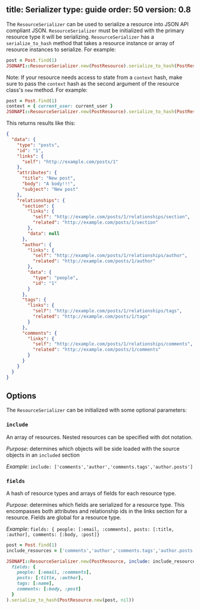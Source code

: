 title: Serializer
type: guide
order: 50
version: 0.8
---

The `ResourceSerializer` can be used to serialize a resource into JSON API compliant JSON. `ResourceSerializer` must be initialized with the primary resource type it will be serializing. `ResourceSerializer` has a `serialize_to_hash` method that takes a resource instance or array of resource instances to serialize. For example:

```ruby
post = Post.find(1)
JSONAPI::ResourceSerializer.new(PostResource).serialize_to_hash(PostResource.new(post, nil))
```

Note: If your resource needs access to state from a `context` hash, make sure to pass the `context` hash as the second argument of the resource class's `new` method. For example:

```ruby
post = Post.find(1)
context = { current_user: current_user }
JSONAPI::ResourceSerializer.new(PostResource).serialize_to_hash(PostResource.new(post, context))
```

This returns results like this:

```json
{
  "data": {
    "type": "posts",
    "id": "1",
    "links": {
      "self": "http://example.com/posts/1"
    },
    "attributes": {
      "title": "New post",
      "body": "A body!!!",
      "subject": "New post"
    },
    "relationships": {
      "section": {
        "links": {
          "self": "http://example.com/posts/1/relationships/section",
          "related": "http://example.com/posts/1/section"
        },
        "data": null
      },
      "author": {
        "links": {
          "self": "http://example.com/posts/1/relationships/author",
          "related": "http://example.com/posts/1/author"
        },
        "data": {
          "type": "people",
          "id": "1"
        }
      },
      "tags": {
        "links": {
          "self": "http://example.com/posts/1/relationships/tags",
          "related": "http://example.com/posts/1/tags"
        }
      },
      "comments": {
        "links": {
          "self": "http://example.com/posts/1/relationships/comments",
          "related": "http://example.com/posts/1/comments"
        }
      }
    }
  }
}
```

## Options

The `ResourceSerializer` can be initialized with some optional parameters:

### `include`

An array of resources. Nested resources can be specified with dot notation.

  *Purpose*: determines which objects will be side loaded with the source objects in an `included` section

  *Example*: `include: ['comments','author','comments.tags','author.posts']`

### `fields`

A hash of resource types and arrays of fields for each resource type.

  *Purpose*: determines which fields are serialized for a resource type. This encompasses both attributes and relationship ids in the links section for a resource. Fields are global for a resource type.

  *Example*: `fields: { people: [:email, :comments], posts: [:title, :author], comments: [:body, :post]}`

```ruby
post = Post.find(1)
include_resources = ['comments','author','comments.tags','author.posts']

JSONAPI::ResourceSerializer.new(PostResource, include: include_resources,
  fields: {
    people: [:email, :comments],
    posts: [:title, :author],
    tags: [:name],
    comments: [:body, :post]
  }
).serialize_to_hash(PostResource.new(post, nil))
```
